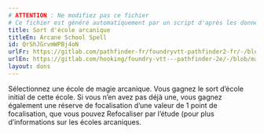 ```yaml
---
# ATTENTION : Ne modifiez pas ce fichier
# Ce fichier est généré automatiquement par un script d'après les données du module Foundry VTT officiel et de sa traduction
title: Sort d'école arcanique
titleEn: Arcane School Spell
id: QrShJGrvmWPBj4oN
urlFr: https://gitlab.com/pathfinder-fr/foundryvtt-pathfinder2-fr/-/blob/master/data/feats/QrShJGrvmWPBj4oN.htm
urlEn: https://gitlab.com/hooking/foundry-vtt---pathfinder-2e/-/blob/master/packs/data/feats.db/arcane-school-spell.json
layout: dons
---
```

Sélectionnez une école de magie arcanique. Vous gagnez le sort d’école initial de cette école. Si vous n’en avez pas déjà une, vous gagnez également une réserve de focalisation d’une valeur de 1 point de focalisation, que vous pouvez Refocaliser par l’étude (pour plus d’informations sur les écoles arcaniques.

